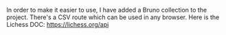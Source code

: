 In order to make it easier to use, I have added a Bruno collection to the project.
There's a CSV route which can be used in any browser.
Here is the Lichess DOC: https://lichess.org/api
